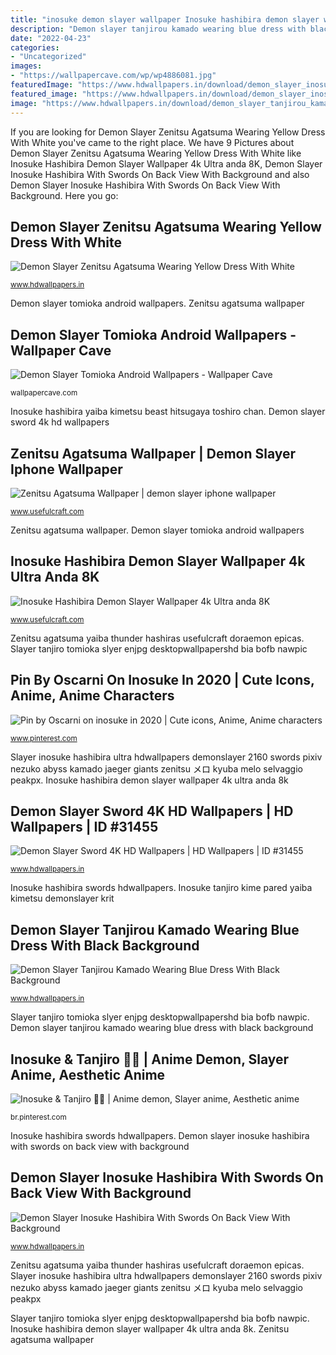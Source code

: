 ```yaml
---
title: "inosuke demon slayer wallpaper Inosuke hashibira demon slayer wallpaper 4k ultra anda 8k"
description: "Demon slayer tanjirou kamado wearing blue dress with black background"
date: "2022-04-23"
categories:
- "Uncategorized"
images:
- "https://wallpapercave.com/wp/wp4886081.jpg"
featuredImage: "https://www.hdwallpapers.in/download/demon_slayer_inosuke_hashibira_with_swords_on_back_view_with_background_of_moon_hd_anime-1600x900.jpg"
featured_image: "https://www.hdwallpapers.in/download/demon_slayer_inosuke_hashibira_with_swords_on_back_view_with_background_of_moon_hd_anime-1600x900.jpg"
image: "https://www.hdwallpapers.in/download/demon_slayer_tanjirou_kamado_wearing_blue_dress_with_black_background_4k_hd_anime-1600x900.jpg"
---
```


If you are looking for Demon Slayer Zenitsu Agatsuma Wearing Yellow Dress With White you've came to the right place. We have 9 Pictures about Demon Slayer Zenitsu Agatsuma Wearing Yellow Dress With White like Inosuke Hashibira Demon Slayer Wallpaper 4k Ultra anda 8K, Demon Slayer Inosuke Hashibira With Swords On Back View With Background and also Demon Slayer Inosuke Hashibira With Swords On Back View With Background. Here you go:

## Demon Slayer Zenitsu Agatsuma Wearing Yellow Dress With White

![Demon Slayer Zenitsu Agatsuma Wearing Yellow Dress With White](https://www.hdwallpapers.in/download/demon_slayer_zenitsu_agatsuma_wearing_yellow_dress_with_white_background_hd_anime-1920x1080.jpg "Demon slayer tomioka android wallpapers")

<small>www.hdwallpapers.in</small>

Demon slayer tomioka android wallpapers. Zenitsu agatsuma wallpaper

## Demon Slayer Tomioka Android Wallpapers - Wallpaper Cave

![Demon Slayer Tomioka Android Wallpapers - Wallpaper Cave](https://wallpapercave.com/wp/wp4886081.jpg "Slayer tanjiro tomioka slyer enjpg desktopwallpapershd bia bofb nawpic")

<small>wallpapercave.com</small>

Inosuke hashibira yaiba kimetsu beast hitsugaya toshiro chan. Demon slayer sword 4k hd wallpapers

## Zenitsu Agatsuma Wallpaper | Demon Slayer Iphone Wallpaper

![Zenitsu Agatsuma Wallpaper | demon slayer iphone wallpaper](http://www.usefulcraft.com/wp-content/uploads/2020/01/zenitsu-agatsuma-wallpaper-10-scaled-728x1536.jpg "Zenitsu agatsuma yaiba thunder hashiras usefulcraft doraemon epicas")

<small>www.usefulcraft.com</small>

Zenitsu agatsuma wallpaper. Demon slayer tomioka android wallpapers

## Inosuke Hashibira Demon Slayer Wallpaper 4k Ultra Anda 8K

![Inosuke Hashibira Demon Slayer Wallpaper 4k Ultra anda 8K](http://www.usefulcraft.com/wp-content/uploads/2019/11/Inosuke-Hashibira10.jpg "Pin by oscarni on inosuke in 2020")

<small>www.usefulcraft.com</small>

Zenitsu agatsuma yaiba thunder hashiras usefulcraft doraemon epicas. Slayer tanjiro tomioka slyer enjpg desktopwallpapershd bia bofb nawpic

## Pin By Oscarni On Inosuke In 2020 | Cute Icons, Anime, Anime Characters

![Pin by Oscarni on inosuke in 2020 | Cute icons, Anime, Anime characters](https://i.pinimg.com/736x/da/6d/3b/da6d3b4b9e63f0d5b39362fb63713bc8.jpg "Inosuke hashibira yaiba kimetsu beast hitsugaya toshiro chan")

<small>www.pinterest.com</small>

Slayer inosuke hashibira ultra hdwallpapers demonslayer 2160 swords pixiv nezuko abyss kamado jaeger giants zenitsu メロ kyuba melo selvaggio peakpx. Inosuke hashibira demon slayer wallpaper 4k ultra anda 8k

## Demon Slayer Sword 4K HD Wallpapers | HD Wallpapers | ID #31455

![Demon Slayer Sword 4K HD Wallpapers | HD Wallpapers | ID #31455](https://www.hdwallpapers.in/download/demon_slayer_sword_4k_hd-1920x1080.jpg "Inosuke &amp; tanjiro 🥺💙")

<small>www.hdwallpapers.in</small>

Inosuke hashibira swords hdwallpapers. Inosuke tanjiro kime pared yaiba kimetsu demonslayer krit

## Demon Slayer Tanjirou Kamado Wearing Blue Dress With Black Background

![Demon Slayer Tanjirou Kamado Wearing Blue Dress With Black Background](https://www.hdwallpapers.in/download/demon_slayer_tanjirou_kamado_wearing_blue_dress_with_black_background_4k_hd_anime-1600x900.jpg "Inosuke hashibira")

<small>www.hdwallpapers.in</small>

Slayer tanjiro tomioka slyer enjpg desktopwallpapershd bia bofb nawpic. Demon slayer tanjirou kamado wearing blue dress with black background

## Inosuke &amp; Tanjiro 🥺💙 | Anime Demon, Slayer Anime, Aesthetic Anime

![Inosuke &amp; Tanjiro 🥺💙 | Anime demon, Slayer anime, Aesthetic anime](https://i.pinimg.com/736x/8a/6b/ae/8a6bae5aaa9c5b90aa582abc5597145a.jpg "Demon slayer zenitsu agatsuma wearing yellow dress with white")

<small>br.pinterest.com</small>

Inosuke hashibira swords hdwallpapers. Demon slayer inosuke hashibira with swords on back view with background

## Demon Slayer Inosuke Hashibira With Swords On Back View With Background

![Demon Slayer Inosuke Hashibira With Swords On Back View With Background](https://www.hdwallpapers.in/download/demon_slayer_inosuke_hashibira_with_swords_on_back_view_with_background_of_moon_hd_anime-1600x900.jpg "Slayer tanjiro tomioka slyer enjpg desktopwallpapershd bia bofb nawpic")

<small>www.hdwallpapers.in</small>

Zenitsu agatsuma yaiba thunder hashiras usefulcraft doraemon epicas. Slayer inosuke hashibira ultra hdwallpapers demonslayer 2160 swords pixiv nezuko abyss kamado jaeger giants zenitsu メロ kyuba melo selvaggio peakpx

Slayer tanjiro tomioka slyer enjpg desktopwallpapershd bia bofb nawpic. Inosuke hashibira demon slayer wallpaper 4k ultra anda 8k. Zenitsu agatsuma wallpaper
